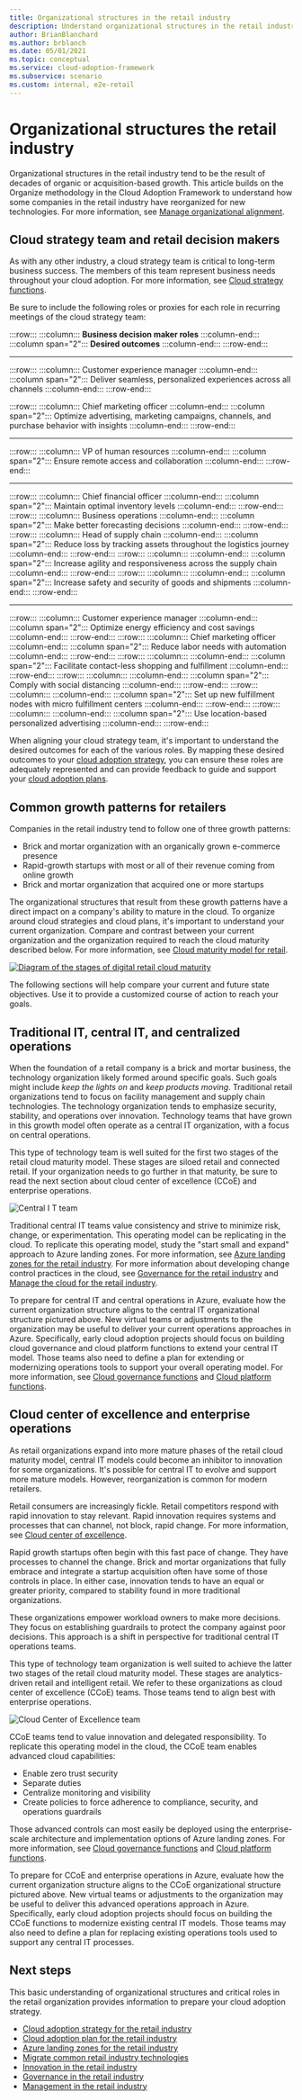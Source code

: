 ```yaml
---
title: Organizational structures in the retail industry
description: Understand organizational structures in the retail industry for cloud adoption. Create a cloud strategy team and understand common growth patterns.
author: BrianBlanchard
ms.author: brblanch
ms.date: 05/01/2021
ms.topic: conceptual
ms.service: cloud-adoption-framework
ms.subservice: scenario
ms.custom: internal, e2e-retail
---
```


# Organizational structures the retail industry

Organizational structures in the retail industry tend to be the result of decades of organic or acquisition-based growth. This article builds on the Organize methodology in the Cloud Adoption Framework to understand how some companies in the retail industry have reorganized for new technologies. For more information, see [Manage organizational alignment](../../organize/index.md).

## Cloud strategy team and retail decision makers

As with any other industry, a cloud strategy team is critical to long-term business success. The members of this team represent business needs throughout your cloud adoption. For more information, see [Cloud strategy functions](../../organize/cloud-strategy.md).

Be sure to include the following roles or proxies for each role in recurring meetings of the cloud strategy team:

:::row:::
    :::column:::
        **Business decision maker roles**
    :::column-end:::
    :::column span="2":::
        **Desired outcomes**
    :::column-end:::
:::row-end:::

---
:::row:::
    :::column:::
        Customer experience manager
    :::column-end:::
    :::column span="2":::
       Deliver seamless, personalized experiences across all channels
    :::column-end:::
:::row-end:::

:::row:::
    :::column:::
        Chief marketing officer
    :::column-end:::
    :::column span="2":::
        Optimize advertising, marketing campaigns, channels, and purchase behavior with insights
    :::column-end:::
:::row-end:::

---
:::row:::
    :::column:::
        VP of human resources
    :::column-end:::
    :::column span="2":::
        Ensure remote access and collaboration
    :::column-end:::
:::row-end:::

---
:::row:::
    :::column:::
        Chief financial officer
    :::column-end:::
    :::column span="2":::
        Maintain optimal inventory levels
    :::column-end:::
:::row-end:::
:::row:::
    :::column:::
        Business operations
    :::column-end:::
    :::column span="2":::
        Make better forecasting decisions
    :::column-end:::
:::row-end:::
:::row:::
    :::column:::
        Head of supply chain
    :::column-end:::
    :::column span="2":::
        Reduce loss by tracking assets throughout the logistics journey
    :::column-end:::
:::row-end:::
:::row:::
    :::column:::
    :::column-end:::
    :::column span="2":::
        Increase agility and responsiveness across the supply chain
    :::column-end:::
:::row-end:::
:::row:::
    :::column:::
    :::column-end:::
    :::column span="2":::
        Increase safety and security of goods and shipments
    :::column-end:::
:::row-end:::

---

:::row:::
    :::column:::
        Customer experience manager
    :::column-end:::
    :::column span="2":::
        Optimize energy efficiency and cost savings
    :::column-end:::
:::row-end:::
:::row:::
    :::column:::
        Chief marketing officer
    :::column-end:::
    :::column span="2":::
        Reduce labor needs with automation
    :::column-end:::
:::row-end:::
:::row:::
    :::column:::
    :::column-end:::
    :::column span="2":::
        Facilitate contact-less shopping and fulfillment
    :::column-end:::
:::row-end:::
:::row:::
    :::column:::
    :::column-end:::
    :::column span="2":::
        Comply with social distancing
    :::column-end:::
:::row-end:::
:::row:::
    :::column:::
    :::column-end:::
    :::column span="2":::
        Set up new fulfillment nodes with micro fulfillment centers
    :::column-end:::
:::row-end:::
:::row:::
    :::column:::
    :::column-end:::
    :::column span="2":::
        Use location-based personalized advertising
    :::column-end:::
:::row-end:::

When aligning your cloud strategy team, it's important to understand the desired outcomes for each of the various roles. By mapping these desired outcomes to your [cloud adoption strategy](./strategy.md), you can ensure these roles are adequately represented and can provide feedback to guide and support your [cloud adoption plans](./plan.md).

## Common growth patterns for retailers

Companies in the retail industry tend to follow one of three growth patterns:

- Brick and mortar organization with an organically grown e-commerce presence
- Rapid-growth startups with most or all of their revenue coming from online growth
- Brick and mortar organization that acquired one or more startups

The organizational structures that result from these growth patterns have a direct impact on a company's ability to mature in the cloud. To organize around cloud strategies and cloud plans, it's important to understand your current organization. Compare and contrast between your current organization and the organization required to reach the cloud maturity described below. For more information, see [Cloud maturity model for retail](./retail-cloud-maturity.md).

[![Diagram of the stages of digital retail cloud maturity](./media/maturity-model.png)](./media/maturity-model.png#lightbox)

The following sections will help compare your current and future state objectives. Use it to provide a customized course of action to reach your goals.

## Traditional IT, central IT, and centralized operations

When the foundation of a retail company is a brick and mortar business, the technology organization likely formed around specific goals. Such goals might include *keep the lights on* and *keep products moving*. Traditional retail organizations tend to focus on facility management and supply chain technologies. The technology organization tends to emphasize security, stability, and operations over innovation. Technology teams that have grown in this growth model often operate as a central IT organization, with a focus on central operations.

This type of technology team is well suited for the first two stages of the retail cloud maturity model. These stages are siloed retail and connected retail. If your organization needs to go further in that maturity, be sure to read the next section about cloud center of excellence (CCoE) and enterprise operations.

![Central I T team](../../_images/ready/org-ready-central-it.png)

Traditional central IT teams value consistency and strive to minimize risk, change, or experimentation. This operating model can be replicating in the cloud. To replicate this operating model, study the "start small and expand" approach to Azure landing zones. For more information, see [Azure landing zones for the retail industry](./ready.md). For more information about developing change control practices in the cloud, see [Governance for the retail industry](./govern.md) and [Manage the cloud for the retail industry](./manage.md).

To prepare for central IT and central operations in Azure, evaluate how the current organization structure aligns to the central IT organizational structure pictured above. New virtual teams or adjustments to the organization may be useful to deliver your current operations approaches in Azure. Specifically, early cloud adoption projects should focus on building cloud governance and cloud platform functions to extend your central IT model. Those teams also need to define a plan for extending or modernizing operations tools to support your overall operating model. For more information, see [Cloud governance functions](../../organize/cloud-governance.md) and [Cloud platform functions](../../organize/cloud-platform.md).

## Cloud center of excellence and enterprise operations

As retail organizations expand into more mature phases of the retail cloud maturity model, central IT models could become an inhibitor to innovation for some organizations. It's possible for central IT to evolve and support more mature models. However, reorganization is common for modern retailers.

Retail consumers are increasingly fickle. Retail competitors respond with rapid innovation to stay relevant. Rapid innovation requires systems and processes that can channel, not block, rapid change. For more information, see [Cloud center of excellence](../../organize/cloud-center-of-excellence.md).

Rapid growth startups often begin with this fast pace of change. They have processes to channel the change. Brick and mortar organizations that fully embrace and integrate a startup acquisition often have some of those controls in place. In either case, innovation tends to have an equal or greater priority, compared to stability found in more traditional organizations.

These organizations empower workload owners to make more decisions. They focus on establishing guardrails to protect the company against poor decisions. This approach is a shift in perspective for traditional central IT operations teams.

This type of technology team organization is well suited to achieve the latter two stages of the retail cloud maturity model. These stages are analytics-driven retail and intelligent retail. We refer to these organizations as cloud center of excellence (CCoE) teams. Those teams tend to align best with enterprise operations.

![Cloud Center of Excellence team](../../_images/ready/org-ready-ccoe.png)

CCoE teams tend to value innovation and delegated responsibility. To replicate this operating model in the cloud, the CCoE team enables advanced cloud capabilities:

- Enable zero trust security
- Separate duties
- Centralize monitoring and visibility
- Create policies to force adherence to compliance, security, and operations guardrails

Those advanced controls can most easily be deployed using the enterprise-scale architecture and implementation options of Azure landing zones. For more information, see [Cloud governance functions](../../organize/cloud-governance.md) and [Cloud platform functions](../../organize/cloud-platform.md).

To prepare for CCoE and enterprise operations in Azure, evaluate how the current organization structure aligns to the CCoE organizational structure pictured above. New virtual teams or adjustments to the organization may be useful to deliver this advanced operations approach in Azure. Specifically, early cloud adoption projects should focus on building the CCoE functions to modernize existing central IT models. Those teams may also need to define a plan for replacing existing operations tools used to support any central IT processes.

## Next steps

This basic understanding of organizational structures and critical roles in the retail organization provides information to prepare your cloud adoption strategy.

- [Cloud adoption strategy for the retail industry](./strategy.md)
- [Cloud adoption plan for the retail industry](./plan.md)
- [Azure landing zones for the retail industry](./ready.md)
- [Migrate common retail industry technologies](./migrate.md)
- [Innovation in the retail industry](./innovate.md)
- [Governance in the retail industry](./govern.md)
- [Management in the retail industry](./manage.md)
